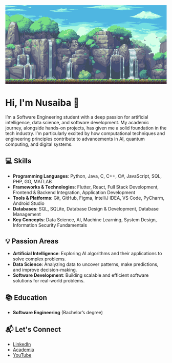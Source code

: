 ![Waterfall](https://github.com/NusaibaNr/NusaibaNr/blob/main/gif.gif?raw=true)

<!--
**NusaibaNr/NusaibaNr** is a ✨ _special_ ✨ repository because its `README.md` (this file) appears on your GitHub profile.

Here are some ideas to get you started:

- 🔭 I’m currently working on ...
- 🌱 I’m currently learning ...
- 👯 I’m looking to collaborate on ...
- 🤔 I’m looking for help with ...
- 💬 Ask me about ...
- 📫 How to reach me: ...
- 😄 Pronouns: ...
- ⚡ Fun fact: ...
-->

# Hi, I'm Nusaiba 👋

I’m a Software Engineering student with a deep passion for artificial intelligence, data science, and software development. My academic journey, alongside hands-on projects, has given me a solid foundation in the tech industry. I’m particularly excited by how computational techniques and engineering principles contribute to advancements in AI, quantum computing, and digital systems.

## 💻 Skills
- **Programming Languages**: Python, Java, C, C++, C#, JavaScript, SQL, PHP, GO, MATLAB
- **Frameworks & Technologies**: Flutter, React, Full Stack Development, Frontend & Backend Integration, Application Development
- **Tools & Platforms**: Git, GitHub, Figma, IntelliJ IDEA, VS Code, PyCharm, Android Studio
- **Databases**: SQL, SQLite, Database Design & Development, Database Management
- **Key Concepts**: Data Science, AI, Machine Learning, System Design, Information Security Fundamentals

## 💡 Passion Areas
- **Artificial Intelligence**: Exploring AI algorithms and their applications to solve complex problems.
- **Data Science**: Analyzing data to uncover patterns, make predictions, and improve decision-making.
- **Software Development**: Building scalable and efficient software solutions for real-world problems.

## 📚 Education
- **Software Engineering** (Bachelor’s degree)

## 📬 Let's Connect
- [LinkedIn](https://www.linkedin.com/in/nusaiba-n-959a90296/)
- [Academia](https://uskudar.academia.edu/NusaibaNoor)
- [YouTube](https://www.youtube.com/@Nusaibannoor)
